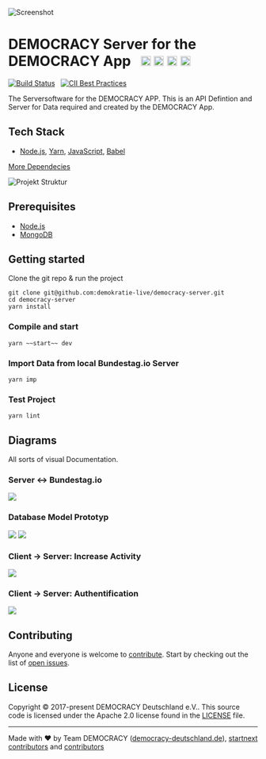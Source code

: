 ![Screenshot](https://github.com/demokratie-live/democracy-assets/blob/master/images/forfb2.png)

# DEMOCRACY Server for the DEMOCRACY App &nbsp; <a href="https://github.com/kriasoft/nodejs-api-starter/stargazers" target="_blank"><img src="https://img.shields.io/github/stars/demokratie-live/democracy-server.svg?style=social&label=Star&maxAge=3600" height="20"/></a>  <a href="https://twitter.com/democracy_de" target="_blank"><img src="https://img.shields.io/twitter/follow/democracy_de.svg?style=social&label=Follow&maxAge=3600" height="20"/></a>  <a href="https://www.facebook.com/democracygermany/" target="_blank"><img src="https://github.com/demokratie-live/democracy-assets/blob/master/docu/facebook.png" height="20"/></a>  <a href="https://discord.gg/Pdu3ZEV" target="_blank"><img src="https://github.com/demokratie-live/democracy-assets/blob/master/docu/discord.png" height="20"/></a>

[![Build Status](https://travis-ci.org/demokratie-live/democracy-server.svg?branch=master)](https://travis-ci.org/demokratie-live/democracy-server) &nbsp;  [![CII Best Practices](https://bestpractices.coreinfrastructure.org/projects/XXXX/badge)](https://bestpractices.coreinfrastructure.org/projects/XXXX)

The Serversoftware for the DEMOCRACY APP. This is an API Defintion and Server for Data required and created by the DEMOCRACY App.

## Tech Stack

* [Node.js][node], [Yarn][yarn], [JavaScript][js], [Babel][babel]

[More Dependecies](https://github.com/demokratie-live/democracy-server/network/dependencies)

![Projekt Struktur](https://github.com/demokratie-live/democracy-assets/blob/master/docu/api_structure_server.png)

## Prerequisites

* [Node.js][node]
* [MongoDB][mongo]

## Getting started

Clone the git repo & run the project
```
git clone git@github.com:demokratie-live/democracy-server.git
cd democracy-server
yarn install
```

### Compile and start
```
yarn ~~start~~ dev
```

### Import Data from local Bundestag.io Server
```
yarn imp
```

### Test Project
```
yarn lint
```

## Diagrams

All sorts of visual Documentation.

### Server <-> Bundestag.io

![](https://github.com/demokratie-live/democracy-assets/blob/master/docu/Communication_bundestagio_democracyserver.png)

### Database Model Prototyp

![](https://github.com/demokratie-live/democracy-assets/blob/master/docu/Datenbank%20Model.png)
![](https://github.com/demokratie-live/democracy-assets/blob/master/docu/ServerDatabase.png)

### Client -> Server: Increase Activity

![](https://github.com/demokratie-live/democracy-assets/blob/master/docu/activity.png)

### Client -> Server: Authentification

![](https://github.com/demokratie-live/democracy-assets/blob/master/docu/auth.png)

## Contributing

Anyone and everyone is welcome to [contribute](CONTRIBUTING.md). Start by checking out the list of
[open issues](https://github.com/demokratie-live/democracy-server/issues).

## License

Copyright © 2017-present DEMOCRACY Deutschland e.V.. This source code is licensed under the Apache 2.0 license found in the
[LICENSE](https://github.com/demokratie-live/democracy-server/blob/master/LICENSE) file.

---

Made with ♥ by Team DEMOCRACY ([democracy-deutschland.de](https://www.democracy-deutschland.de)), [startnext contributors](https://www.startnext.com/democracy/unterstuetzer/) and [contributors](https://github.com/demokratie-live/democracy-server/graphs/contributors)

[node]: https://nodejs.org
[yarn]: https://yarnpkg.com
[js]: https://developer.mozilla.org/docs/Web/JavaScript
[babel]: http://babeljs.io/
[mongo]: https://www.mongodb.com/
